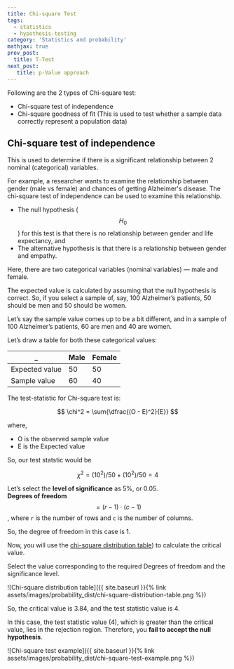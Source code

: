 ```yaml
---
title: Chi-square Test
tags:
  - statistics
  - hypothesis-testing
category: 'Statistics and probability'
mathjax: true
prev_post: 
  title: T-Test
next_post: 
   title: p-Value approach
---
```


Following are the 2 types of Chi-square test:

+ Chi-square test of independence
+ Chi-square goodness of fit (This is used to test whether a sample data correctly represent a population data)

## Chi-square test of independence

This is used to determine if there is a significant relationship between 2 nominal (categorical) variables.

<!--more-->

For example, a researcher wants to examine the relationship between gender (male vs female) and chances of getting Alzheimer's disease. The chi-square test of independence can be used to examine this relationship.

+ The null hypothesis ($$ H_0 $$) for this test is that there is no relationship between gender and life expectancy, and
+ The alternative hypothesis is that there is a relationship between gender and empathy.

Here, there are two categorical variables (nominal variables) — male and female.

The expected value is calculated by assuming that the null hypothesis is correct. So, if you select a sample of, say, 100 Alzheimer’s patients, 50 should be men and 50 should be women.

Let’s say the sample value comes up to be a bit different, and in a sample of 100 Alzheimer’s patients, 60 are men and 40 are women.

Let’s draw a table for both these categorical values:

_ | Male | Female
--- | --- | ---
Expected value | 50 | 50
Sample value | 60 | 40

The test-statistic for Chi-square test is:

$$ \chi^2 = \sum{\dfrac{(O - E)^2}{E}} $$

where,

+ O is the observed sample value
+ E is the Expected value

So, our test statstic would be

$$ \chi^2 = (10^2)/50 + (10^2)/50 = 4 $$

Let’s select the **level of significance** as 5%, or 0.05.  
**Degrees of freedom** $$ = (r-1) \cdot (c-1) $$, where `r` is the number of rows and `c` is the number of columns.

So, the degree of freedom in this case is 1.

Now, you will use the [chi-square distribution table](https://people.smp.uq.edu.au/YoniNazarathy/stat_models_B_course_spring_07/distributions/chisqtab.pdf)) to calculate the critical value.

Select the value corresponding to the required Degrees of freedom and the significance level.

![Chi-square distribution table]({{ site.baseurl }}{% link assets/images/probability_dist/chi-square-distribution-table.png %})

So, the critical value is 3.84, and the test statistic value is 4.

In this case, the test statistic value (4), which is greater than the critical value, lies in the rejection region. Therefore, you **fail to accept the null hypothesis**.

![Chi-square test example]({{ site.baseurl }}{% link assets/images/probability_dist/chi-square-test-example.png %})
